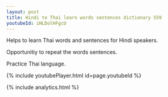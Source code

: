```yaml
---
layout: post
title: Hindi to Thai learn words sentences dictionary 559 
youtubeId: iHLDolHFgcU
---
```

 
 
Helps to learn Thai words and sentences for Hindi speakers.

Opportunitiy to repeat the words sentences. 

Practice Thai language. 
 
{% include youtubePlayer.html id=page.youtubeId %}
 
 
{% include analytics.html %}